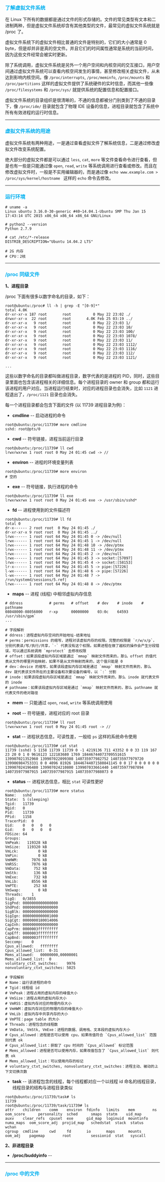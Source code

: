 ### <font color=#00b0f0>了解虚拟文件系统</font>

在 Linux 下所有的数据都是通过文件的形式存储的。文件的常见类型有文本和二进制两种，但是虚拟文件系统却含有其他类型的文件，最常见的虚拟文件系统就是 /proc 了。

虚拟文件系统下的虚拟文件相比普通的文件是特别的，它们的大小通常是 0 byte，但是却并非是真的空文件。并且它们的时间属性通常是系统的当前时间，因为这些文件经常会被实时更新。

除了系统调用，虚拟文件系统是另外一个用户空间和内核空间的交互接口，用户空间通过虚拟文件系统可以查看内核空间发生的事情，甚至修改相关虚拟文件，从未达到影响内核空间。像 `/proc/interrupts`, `/proc/meminfo`, `/proc/mounts` 和 `/proc/partitions` 这样的虚拟文件提供了系统硬件的实时信息，而其他一些像 `/proc/filesystems` 和 `/proc/sys/` 就提供系统的配置信息和配置接口。

虚拟文件系统的目录组织是很清晰的，不通的信息都被分门别类到了不通的目录下，像 `/proc/ide/` 目录就包含了物理 IDE 设备的信息，进程目录就包含了系统中所有有效进程的运行时信息。

---

### <font color=#00b0f0>虚拟文件系统的用途</font>

虚拟文件系统有两种用途，一是通过查看虚拟文件了解系统信息，二是通过修改虚拟文件改变系统配置。

绝大部分的虚拟文件都是可以通过 `less`, `cat`, `more` 等文件查看命令进行查看，但是也有一些是只能通过像 `open`, `read`, `write` 等系统调用进行查看或修改。而且在修改虚拟文件时，一般是不实用编辑器的，而是通过像 `echo www.example.com > /proc/sys/kernel/hostname ` 这样的 `echo` 命令去修改。

---

### <font color=#00b0f0>运行环境</font>

```
# uname -a
Linux ubuntu 3.16.0-30-generic #40~14.04.1-Ubuntu SMP Thu Jan 15 17:43:14 UTC 2015 x86_64 x86_64 x86_64 GNU/Linux

# python2 --version
Python 2.7.9

# cat /etc/*-release
DISTRIB_DESCRIPTION="Ubuntu 14.04.2 LTS"

# 2G 内存
# CPU：2核
```

---

### <font color=#00b0f0>/proc 同级文件</font>

**1、进程目录**

/proc 下面有很多以数字命名的目录，如下：

```
root@ubuntu:/proc# ll -h | grep -E "[0-9]*"
total 4.0K
dr-xr-xr-x 187 root       root          0 May 22 23:02 ./
drwxr-xr-x  22 root       root       4.0K Feb 25 03:19 ../
dr-xr-xr-x   9 root       root          0 May 22 23:03 1/
dr-xr-xr-x   9 root       root          0 May 22 23:03 10/
dr-xr-xr-x   9 root       root          0 May 22 23:03 100/
dr-xr-xr-x   9 root       root          0 May 22 23:03 1078/
dr-xr-xr-x   9 root       root          0 May 22 23:03 11/
dr-xr-xr-x   9 root       root          0 May 22 23:03 1112/
dr-xr-xr-x   9 root       root          0 May 22 23:03 1116/
dr-xr-xr-x   9 root       root          0 May 22 23:03 112/
dr-xr-xr-x   9 root       root          0 May 22 23:03 1121/

...
```

这些以数字命名的目录都叫做进程目录，数字代表的是进程的 PID，同时，这些目录里面也包含该进程相关的详细信息。每个进程目录的 owner 和 group 都和运行该进程的用户对应。当进程运行结束时，对应的进程目录也会消失，比如 `1121` 进程退出了，`/proc/1121` 目录也会消失。

每一个进程目录都会包含下面的文件 (以 11739 进程目录为例)：

- **cmdline** -- 启动进程的命令
```
root@ubuntu:/proc/11739# more cmdline 
sshd: root@pts/0
```

- **cwd** -- 符号链接，进程当前运行目录
```
root@ubuntu:/proc/11739# ll cwd
lrwxrwxrwx 1 root root 0 May 24 01:45 cwd -> //
```

- **environ** -- 进程的环境变量列表
```
root@ubuntu:/proc/11739# more environ 
# 空的
```

- **exe** -- 符号链接，执行进程的命令
```
root@ubuntu:/proc/11739# ll exe 
lrwxrwxrwx 1 root root 0 May 24 01:45 exe -> /usr/sbin/sshd*
```

- **fd** -- 进程使用到的文件描述符
```
root@ubuntu:/proc/11739# ll fd
total 0
dr-x------ 2 root root  0 May 24 01:45 ./
dr-xr-xr-x 9 root root  0 May 24 01:45 ../
lrwx------ 1 root root 64 May 24 01:45 0 -> /dev/null
lrwx------ 1 root root 64 May 24 01:45 1 -> /dev/null
lrwx------ 1 root root 64 May 24 01:48 10 -> /dev/ptmx
lrwx------ 1 root root 64 May 24 01:48 11 -> /dev/ptmx
lrwx------ 1 root root 64 May 24 01:45 2 -> /dev/null
lrwx------ 1 root root 64 May 24 01:45 3 -> socket:[57097]
lrwx------ 1 root root 64 May 24 01:45 4 -> socket:[58153]
lr-x------ 1 root root 64 May 24 01:45 5 -> pipe:[57226]
l-wx------ 1 root root 64 May 24 01:48 6 -> pipe:[57226]
l-wx------ 1 root root 64 May 24 01:48 7 -> /run/systemd/sessions/5.ref|
lrwx------ 1 root root 64 May 24 01:48 8 -> /dev/ptmx
```

- **maps** -- 进程 (线程) 中相邻虚拟内存信息
```
# ddress            # perms   # offset    # dev    # inode    # pathname
08048000-08056000   r-xp      00000000    03:0c    64593      /usr/sbin/gpm`
...

# 字段解析
# ddress：进程虚拟内存空间的开始地址-结束地址
# perms：permissions 的缩写，进程对该虚拟内存的权限。完整的权限是 `r/w/x/p`， 分别代表读/写/执行/共享，`-` 代表没有这个权限。如果进程在做了越权的操作会产生分段错误，可以通过系统调用 `mprotect` 去修改权限
# offset：如果该段虚拟内存区域是通过 `mmap` 映射文件而来的，那么 offset 的值代表从文件的哪里开始映射，如果不是从文件映射而来的，这个值只能是 0
# dev：device 的缩写，如果该段虚拟内存区域是通过 `mmap` 映射文件而来的，那么 dev 就代表该文件所在的主要设备和次要设备的编号，以 `:` 分割
# inode：如果该段虚拟内存区域是通过 `mmap` 映射文件而来的，那么 inode 就代表文件的 inode
# pathname：如果该段虚拟内存区域是通过 `mmap` 映射文件而来的，那么 pathname 就代表文件的绝对路径
```

- **mem** -- 只能通过 `open`, `read`, `write` 等系统调用使用

- **root** -- 符号链接，进程对应的 root 目录
```
root@ubuntu:/proc/11739# ll root
lrwxrwxrwx 1 root root 0 May 24 01:45 root -> //
```

- **stat** -- 进程状态信息，可读性差，一般给 `ps` 这样的系统命令使用
```
root@ubuntu:/proc/11739# cat stat
11739 (sshd) S 1158 11739 11739 0 -1 4219136 711 43352 0 0 33 119 167 23 20 0 1 0 9616123 122183680 1769 18446744073709551615 139907021352960 139907022099308 140735977982752 140735977979720 139906984753331 0 0 4096 81926 18446744071580841145 0 0 17 0 0 0 0 0 0 139907024196480 139907024210800 139907033661440 140735977987894 140735977987915 140735977987915 140735977988073 0
```

- **status** -- 进程状态信息，相比 `stat` 可读性更好
```
root@ubuntu:/proc/11739# more status 
Name:	sshd
State:	S (sleeping)
Tgid:	11739
Ngid:	0
Pid:	11739
PPid:	1158
TracerPid:	0
Uid:	0	0	0	0
Gid:	0	0	0	0
FDSize:	64
Groups:	
VmPeak:	  119328 kB
VmSize:	  119320 kB
VmLck:	       0 kB
VmPin:	       0 kB
VmHWM:	    7076 kB
VmRSS:	    7076 kB
VmData:	     752 kB
VmStk:	     136 kB
VmExe:	     732 kB
VmLib:	    8556 kB
VmPTE:	     252 kB
VmSwap:	       0 kB
Threads:	1
SigQ:	0/3855
SigPnd:	0000000000000000
ShdPnd:	0000000000000000
SigBlk:	0000000000000000
SigIgn:	0000000000001000
SigCgt:	0000000180014006
CapInh:	0000000000000000
CapPrm:	0000003fffffffff
CapEff:	0000003fffffffff
CapBnd:	0000003fffffffff
Seccomp:	0
Cpus_allowed:	ffffffff
Cpus_allowed_list:	0-31
Mems_allowed:	00000000,00000001
Mems_allowed_list:	0
voluntary_ctxt_switches:	9976
nonvoluntary_ctxt_switches:	5025

# 字段解析
# Name：运行该进程的命令
# Tgid：线程组 id
# VmPeak：进程占用的虚拟内存的峰值大小
# VmSize：进程占用的虚拟内存大小
# VmRSS：虚拟内存对应的物理内存大小
# VmHWM：虚拟内存对应的物理内存的峰值大小
# VmLib：虚拟内存中共享内存的大小
# VmPTE：page table 的大小
# Threads：进程包含的线程数
# VmData, VmStk, VmExe：进程的数据、调用栈、文本段的虚拟内存大小
# Cpus_allowed：进程是否可以使用 cpu，如果改值符合 `Cpus_allowed_list` 范围则代表 ok
# Cpus_allowed_list：获取了 cpu 时间的 `Cpus_allowed` 标记范围
# Mems_allowed：进程是否可以使用内存，如果改值包含了 `Cpus_allowed_list` 则代表 ok
# Mems_allowed_list：可以使用内存的标记
# voluntary_ctxt_switches, nonvoluntary_ctxt_switches：进程主动、被动的上下文切换次数
```

- **task** -- 该进程包含的线程，每个线程都对应一个以线程 id 命名的线程目录，线程目录的结构与进程目录类似
```
root@ubuntu:/proc/11739/task# ls
11739
root@ubuntu:/proc/11739/task/11739# ls
attr    children    comm    environ  fdinfo   limits    mem        ns         oom_score      personality  sched      smaps  statm    uid_map
auxv    clear_refs  cpuset  exe      gid_map  loginuid  mountinfo  numa_maps  oom_score_adj  projid_map   schedstat  stack  status   wchan
cgroup  cmdline     cwd     fd       io       maps      mounts     oom_adj    pagemap        root         sessionid  stat   syscall
```

**2、非进程目录**

- **/proc/buddyinfo** -- 

---

### <font color=#00b0f0>/proc 中的文件</font>
